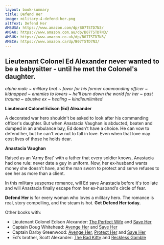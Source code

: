 ```yaml
---
layout: book-summary
title: Defend Her
image: military-4-defend-her.png
altText: Defend Her
AMSUSA: https://www.amazon.com/dp/B07TSTD7N3/
AMSAU: https://www.amazon.com.au/dp/B07TSTD7N3/
AMSUK: https://www.amazon.co.uk/dp/B07TSTD7N3/
AMSCA: https://www.amazon.ca/dp/B07TSTD7N3/
---
```


## Lieutenant Colonel Ed Alexander never wanted to be a babysitter - until he met the Colonel's daughter.

_alpha male ~ military brat ~ favor for his former commanding officer ~ kidnapped ~ enemies to lovers ~ he'll burn down the world for her ~ past trauma ~ abusive ex ~ healing ~ kindleunlimited_

**Lieutenant Colonel Edison (Ed) Alexander** 

A decorated war hero shouldn't be asked to look after his commanding officer's daughter. But when Anastacia Vaughan is abducted, beaten and dumped in an ambulance bay, Ed doesn't have a choice. He can vow to defend her, but he can't vow not to fall in love. Even when that love may cost lives of those he holds dear.

**Anastacia Vaughan**

Raised as an 'Army Brat' with a father that every soldier knows, Anastacia had one rule: never date a guy in uniform. Now, her ex-husband wants money she doesn't have, and the man sworn to protect and serve refuses to see her as more than a client.

In this military suspense romance, will Ed save Anastacia before it's too late and will Anastacia finally escape from her ex-husband's circle of fear.


**Defend Her** is for every woman who loves a military hero. The romance is real, story compelling, and the steam is hot. **Get Defend Her today.**

Other books with:
- Lieutenant Colonel Edison Alexander: [The Perfect Wife](https://www.amazon.com/gp/product/B07NBKTXY9/ "The Perfect Wife") and [Save Her](https://www.amazon.com/dp/B07QXP78SZ/ "Save Her")
- Captain Doug Whitehead: [Avenge Her](https://www.amazon.com/dp/B07J1V9GV8/ "Avenge Her") and [Save Her](https://www.amazon.com/dp/B07QXP78SZ/ "Save Her")
- Captain Darby Greenwood: [Avenge Her](https://www.amazon.com/dp/B07J1V9GV8/ "Avenge Her"), [Protect Her](https://www.amazon.com/dp/B07J429XPV/ "Protect Her") and [Save Her](https://www.amazon.com/dp/B07QXP78SZ/ "Save Her")
- Ed's brother, Scott Alexander: [The Bad Kitty](https://www.amazon.com/dp/B07N1XZM99/ "The Bad Kitty") and [Reckless Gamble](https://www.amazon.com/dp/B08HXGYPV6/ "Reckless Gamble")
